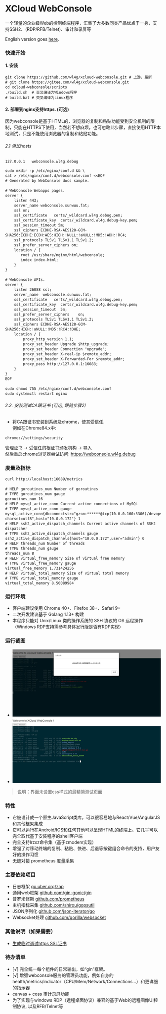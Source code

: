 # XCloud WebConsole
一个轻量的企业级Web的控制终端程序，汇集了大多数同类产品优点于一身，支持SSH2、(RDP/RFB/Telnet)、审计和录屏等

English version goes [here](README.md).

### 快速开始

#### 1. 安装
```
git clone https://github.com/wl4g/xcloud-webconsole.git # 上游，最新
# git clone https://gitee.com/wl4g/xcloud-webconsole.git
cd xcloud-webconsole/scripts
./build.sh  # 交叉编译为Windows程序
# build.bat # 交叉编译为Linux程序
```

#### 2. 部署到nginx支持https. (可选)
因为webconsole是基于HTML的，浏览器的复制和粘贴功能受到安全机制的限制，只能在HTTPS下使用，当然若不想麻烦，也可忽略此步骤，直接使用HTTP本地测试，只是不能使用浏览器的复制和粘贴功能。

###### 2.1 添加hosts
```
127.0.0.1   webconsole.wl4g.debug
```

```
sudo mkdir -p /etc/nginx/conf.d && \
cat > /etc/nginx/conf.d/webconsole.conf <<EOF
# Generated by WebConsole docs sample.

# WebConsole Webapps pages.
server {
    listen 443;
    server_name webconsole.sunwuu.fat;
    ssl on;
    ssl_certificate   certs/_wildcard.wl4g.debug.pem;
    ssl_certificate_key  certs/_wildcard.wl4g.debug-key.pem;
    ssl_session_timeout 5m;
    ssl_ciphers ECDHE-RSA-AES128-GCM-SHA256:ECDHE:ECDH:AES:HIGH:!NULL:!aNULL:!MD5:!ADH:!RC4;
    ssl_protocols TLSv1 TLSv1.1 TLSv1.2;
    ssl_prefer_server_ciphers on;
    location / {
       root /usr/share/nginx/html/webconsole;
       index index.html;
    }
}

# WebConsole APIs.
server {
    listen 26088 ssl;
    server_name  webconsole.sunwuu.fat;
    ssl_certificate   certs/_wildcard.wl4g.debug.pem;
    ssl_certificate_key  certs/_wildcard.wl4g.debug-key.pem;
    ssl_session_timeout  5m;
    ssl_prefer_server_ciphers    on;
    ssl_protocols TLSv1 TLSv1.1 TLSv1.2;         
    ssl_ciphers ECDHE-RSA-AES128-GCM-SHA256:HIGH:!aNULL:!MD5:!RC4:!DHE;
    location / {
        proxy_http_version 1.1;    
        proxy_set_header Upgrade $http_upgrade;
        proxy_set_header Connection "upgrade";     
        proxy_set_header X-real-ip $remote_addr;
        proxy_set_header X-Forwarded-For $remote_addr;
        proxy_pass http://127.0.0.1:16088;
    }
}
EOF

sudo chmod 755 /etc/nginx/conf.d/webconsole.conf
sudo systemctl restart nginx
```

###### 2.2. 安装测试CA跟证书 (可选, 跟随步骤2)
- 将CA跟证书安装到系统及chrome，使其受信任.</br>
例如在Chrome84.x中: </br>
```
chrome://settings/security
```
管理证书 -> 受信任的根证书颁发机构 -> 导入 </br>
然后重启chrome浏览器尝试访问: https://webconsole.wl4g.debug


### 度量及指标
```
curl http://localhost:16089/metrics

# HELP goroutines_num Number of goroutines
# TYPE goroutines_num gauge
goroutines_num 16
# HELP mysql_active_conn Current active connections of MySQL
# TYPE mysql_active_conn gauge
mysql_active_conn{dbconnectstr="gzsm:******@tcp(10.0.0.160:3306)/devops_dev?charset=utf8",host="10.0.0.172"} 1
# HELP ssh2_active_dispatch_channels Current active channels of SSH2 dispatcher
# TYPE ssh2_active_dispatch_channels gauge
ssh2_active_dispatch_channels{host="10.0.0.172",user="admin"} 0
# HELP threads_num Number of threads
# TYPE threads_num gauge
threads_num 8
# HELP virtual_free_memory Size of virtual free memory
# TYPE virtual_free_memory gauge
virtual_free_memory 1.731424256
# HELP virtual_total_memory Size of virtual total memory
# TYPE virtual_total_memory gauge
virtual_total_memory 8.50089984
```

### 运行环境
- 客户端建议使用 Chrome 40+、Firefox 38+、Safari 9+
- 二次开发建议基于 Golang 1.13+ 构建
- 本程序只能对 Unix/Linux 类的操作系统的 SSH 协议的 OS 远程操作（Windows RDP支持需参考具体发行版是否有RDP实现）


### 运行截图
- ![rz 上传文件](shots/lrzsz-1.jpg)
- ![rz 上传文件](shots/lrzsz-2.jpg)

> 说明：界面未设置css样式的最精简测试页面


### 特性
- 它被设计成一个原生JavaScript类库，可以很容易地与React/Vue/AngularJS和其他框架集成
- 它可以运行在Android/IOS和任何其他可以呈现HTML的终端上。它几乎可以完全取代基于安装程序的shell客户端
- 完全支持lrzsz命令集（基于zmodem实现）
- 增强了对移动终端的复制、粘贴、快进、后退等按键组合命令的支持，用户友好的操作习惯
- 无缝对接 prometheus 度量采集


### 主要依赖项目
- 日志框架 [go.uber.org/zap](go.uber.org/zap)
- 通用web框架 [github.com/gin-gonic/gin](github.com/gin-gonic/gin)
- 普罗米修斯 [github.com/prometheus](github.com/prometheus)
- 主机指标采集 [github.com/shirou/gopsutil](github.com/shirou/gopsutil)
- JSON序列化 [github.com/json-iterator/go](github.com/json-iterator/go)
- Websocket处理 [github.com/gorilla/websocket](github.com/gorilla/websocket)

### 其他说明（如果需要）
- [生成临时调试https SSL证书](https://github.com/wl4g-collect/mkcert)


### 待办清单

- [√] 完全统一每个组件的日常输出，如“gin”框架。
- [√] 增强webconsole服务的管理员功能，例如自身的health/metrics/indicator（CPU/Mem/Network/Connections…）和更详细的指示器
- canvas + coss 审计录屏功能
- 为了实现与windows RDP（远程桌面协议）兼容的基于Web的远程图像UI控制协议, 以及RFB/Telnet等